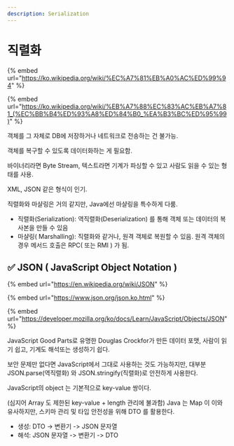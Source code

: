 ```yaml
---
description: Serialization
---
```


# 직렬화



{% embed url="https://ko.wikipedia.org/wiki/%EC%A7%81%EB%A0%AC%ED%99%94" %}

{% embed url="https://ko.wikipedia.org/wiki/%EB%A7%88%EC%83%AC%EB%A7%81_(%EC%BB%B4%ED%93%A8%ED%84%B0_%EA%B3%BC%ED%95%99)" %}

객체를 그 자체로 DB에 저장하거나 네트워크로 전송하는 건 불가능.

객체를 복구할 수 있도록 데이터화하는 게 필요함.

바이너리라면 Byte Stream, 텍스트라면 기계가 파싱할 수 있고 사람도 읽을 수 있는 형태를 사용.

XML, JSON 같은 형식이 인기.

직렬화와 마샬링은 거의 같지만, Java에선 마샬링을 특수하게 다룸.

* 직렬화(Serialization): 역직렬화(Deserialization) 를 통해 객체 또는 데이터의 복사본을 만들 수 있음
* 마샬링( Marshalling): 직렬화와 같거나, 원격 객체로 복원할 수 있음. 원격 객체의 경우 메서드 호출은 RPC( 또는 RMI ) 가 됨.



## ✅ JSON ( JavaScript Object Notation )



{% embed url="https://en.wikipedia.org/wiki/JSON" %}

{% embed url="https://www.json.org/json.ko.html" %}

{% embed url="https://developer.mozilla.org/ko/docs/Learn/JavaScript/Objects/JSON" %}

JavaScript Good Parts로 유명한 Douglas Crockfor가 만든 데이터 포맷, 사람이 읽기 쉽고, 기계도 해석또는 생성하기 쉽다.

보안 문제만 없다면 JavaScript에서 그대로 사용하는 것도 가능하지만, 대부분 JSON.parse(역직렬화) 와 JSON.stringify(직렬화)로 안전하게 사용한다.



JavaScript의 object 는 기본적으로 key-value 쌍이다.

(심지어 Array 도 제한된 key-value + length 관리에 불과함) Java 는 Map 이 이와 유사하지만, 스키마 관리 및 타입 안전성을 위해 DTO 를 활용한다.

* 생성: DTO -> 변환기 ->   JSON 문자열
* 해석: JSON 문자열 -> 변환기 -> DTO

